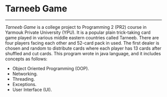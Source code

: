 # Tarneeb Game
___
*Tarneeb Game* is a college project to Programming 2 (PR2) course in Yarmouk Private University (YPU). It is a popular plain trick-taking card game played in various middle eastern countries called Tarneeb. There are four players facing each other and 52-card pack in used. The first dealer is chosen and random to distribute cards where each player has 13 cards after shuffled and cut cards. 
This program wrote in java language, and it includes concepts as follows:
-	Object Oriented Programming (OOP).
-	Networking.
-	Threading.
-	Exceptions.
-	User Interface (UI).
